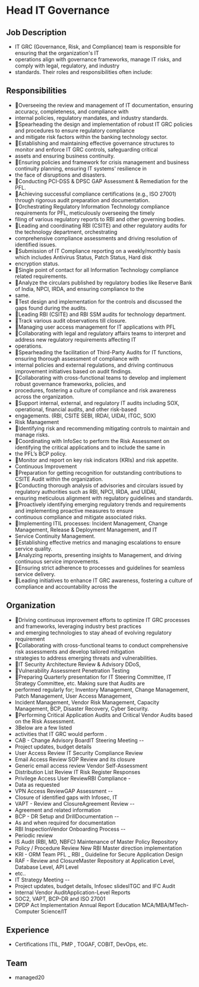# Head IT Governance

## Job Description

* IT GRC (Governance, Risk, and Compliance) team is responsible for ensuring that the organization's IT
* operations align with governance frameworks, manage IT risks, and comply with legal, regulatory, and industry
* standards. Their roles and responsibilities often include:

## Responsibilities

* Overseeing the review and management of IT documentation, ensuring accuracy, completeness, and compliance with
* internal policies, regulatory mandates, and industry standards.
* Spearheading the design and implementation of robust IT GRC policies and procedures to ensure regulatory compliance
* and mitigate risk factors within the banking technology sector.
* Establishing and maintaining effective governance structures to monitor and enforce IT GRC controls, safeguarding critical
* assets and ensuring business continuity.
* Ensuring policies and framework for crisis management and business continuity planning, ensuring IT systems' resilience in
* the face of disruptions and disasters.
* Conducting PCI-DSS & DPSC GAP Assessment & Remediation for the PFL.
* Achieving successful compliance certifications (e.g., ISO 27001) through rigorous audit preparation and documentation.
* Orchestrating Regulatory Information Technology compliance requirements for PFL, meticulously overseeing the timely
* filing of various regulatory reports to RBI and other governing bodies.
* Leading and coordinating RBI (CSITE) and other regulatory audits for the technology department, orchestrating
* comprehensive compliance assessments and driving resolution of identified issues.
* Submission of IT Compliance reporting on a weekly/monthly basis which includes Antivirus Status, Patch Status, Hard disk
* encryption status.
* Single point of contact for all Information Technology compliance related requirements.
* Analyze the circulars published by regulatory bodies like Reserve Bank of India, NPCI, IRDA, and ensuring compliance to the
* same.
* Test design and implementation for the controls and discussed the gaps found during the audits.
* Leading RBI (CSITE) and RBI SSM audits for technology department.
* Track various audit observations till closure.
* Managing user access management for IT applications with PFL
* Collaborating with legal and regulatory affairs teams to interpret and address new regulatory requirements affecting IT
* operations.
* Spearheading the facilitation of Third-Party Audits for IT functions, ensuring thorough assessment of compliance with
* internal policies and external regulations, and driving continuous improvement initiatives based on audit findings.
* Collaborating with cross-functional teams to develop and implement robust governance frameworks, policies, and
* procedures, fostering a culture of compliance and risk awareness across the organization.
* Support internal, external, and regulatory IT audits including SOX, operational, financial audits, and other risk-based
* engagements. (RBI, CSITE SEBI, IRDAI, UIDAI, ITGC, SOX)
* Risk Management
* Identifying risk and recommending mitigating controls to maintain and manage risks.
* Coordinating with InfoSec to perform the Risk Assessment on identifying the critical applications and to include the same in
* the PFL’s BCP policy.
* Monitor and report on key risk indicators (KRIs) and risk appetite.
* Continuous Improvement
* Preparation for getting recognition for outstanding contributions to CSITE Audit within the organization.
* Conducting thorough analysis of advisories and circulars issued by regulatory authorities such as RBI, NPCI, IRDA, and UIDAI,
* ensuring meticulous alignment with regulatory guidelines and standards.
* Proactively identifying emerging regulatory trends and requirements and implementing proactive measures to ensure
* continuous compliance and mitigate associated risks.
* Implementing ITIL processes: Incident Management, Change Management, Release & Deployment Management, and IT
* Service Continuity Management.
* Establishing effective metrics and managing escalations to ensure service quality.
* Analyzing reports, presenting insights to Management, and driving continuous service improvements.
* Ensuring strict adherence to processes and guidelines for seamless service delivery.
* Leading initiatives to enhance IT GRC awareness, fostering a culture of compliance and accountability across the

## Organization

* Driving continuous improvement efforts to optimize IT GRC processes and frameworks, leveraging industry best practices
* and emerging technologies to stay ahead of evolving regulatory requirement
* Collaborating with cross-functional teams to conduct comprehensive risk assessments and develop tailored mitigation
* strategies to address emerging threats and vulnerabilities.
* IT Security Architecture Review & Advisory DDoS,
* Vulnerability Assessment Penetration Testing
* Preparing Quarterly presentation for IT Steering Committee, IT Strategy Committee, etc. Making sure that Audits are
* performed regularly for; Inventory Management, Change Management, Patch Management, User Access Management,
* Incident Management, Vendor Risk Management, Capacity Management, BCP, Disaster Recovery, Cyber Security.
* Performing Critical Application Audits and Critical Vendor Audits based on the Risk Assessment.
* 3Below are a few listed
* activities that IT GRC would perform .
* CAB - Change Advisory BoardIT Steering Meeting --
* Project updates, budget details
* User Access Review IT Security Compliance Review
* Email Access Review SOP Review and its closure
* Generic email access review Vendor Self-Assessment
* Distribution List Review IT Risk Register Responses
* Privilege Access User ReviewRBI Compliance -
* Data as requested
* VPN Access ReviewGAP Assessment --
* Closure of identified gaps with Infosec, IT
* VAPT - Review and ClosureAgreement Review --
* Agreement and related information
* BCP - DR Setup and DrillDocumentation --
* As and when required for documentation
* RBI InspectionVendor Onboarding Process --
* Periodic review
* IS Audit (RBI, MD, NBFC) Maintenance of Master Policy Repository
* Policy / Procedure Review New RBI Master direction implementation
* KRI - ORM Team PFL _ RBI _ Guideline for Secure Application Design
* RAF - Review and ClosureMaster Repository at Application Level, Database Level, API Level
* etc..
* IT Strategy Meeting --
* Project updates, budget details, Infosec slidesITGC and IFC Audit
* Internal Vendor AuditApplication-Level Reports
* SOC2, VAPT, BCP-DR and ISO 27001
* DPDP Act Implementation  Annual Report Education MCA/MBA/MTech- Computer Science/IT

## Experience

* Certifications ITIL, PMP , TOGAF, COBIT, DevOps, etc.

## Team

* managed20
